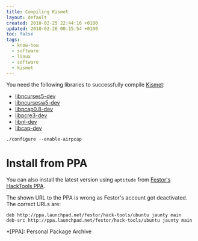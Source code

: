 ```yaml
---
title: Compiling Kismet
layout: default
created: 2010-02-25 22:44:16 +0100
updated: 2010-02-26 00:15:54 +0100
toc: false
tags:
  - know-how
  - software
  - linux
  - software
  - kismet
---
```

You need the following libraries to successfully compile [Kismet](http://www.kismetwireless.net/download.shtml):

* [libncurses5-dev](apt://libncurses5-dev)
* [libncursesw5-dev](apt://libncursesw5-dev)
* [libpcap0.8-dev](apt://libpcap0.8-dev)
* [libpcre3-dev](apt://libpcre3-dev)
* [libnl-dev](apt://libnl-dev)
* [libcap-dev](apt://libcap-dev)

~~~
./configure --enable-airpcap
~~~


Install from PPA
================

You can also install the latest version using `aptitude` from [Festor's HackTools PPA](https://launchpad.net/~festor-deactivatedaccount/+archive/hack-tools).

<p><div class="noteimportant" markdown="1">
The shown URL to the PPA is wrong as Festor's account got deactivated. The correct URLs are:

    deb http://ppa.launchpad.net/festor/hack-tools/ubuntu jaunty main
    deb-src http://ppa.launchpad.net/festor/hack-tools/ubuntu jaunty main
</div></p>


*[PPA]: Personal Package Archive
